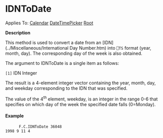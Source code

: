 




<h1 class="heading"><span class="name">IDNToDate</span></h1>

Applies To: [Calendar](./calendar.md) [DateTimePicker](./datetimepicker.md) [Root](./root.md)


**Description**


This method is used to convert a date from an [IDN](../Miscellaneous/International Day Number.htm) into `⎕TS` format (year, month, day). The corresponding day of the week is also obtained.


The argument to IDNToDate is a single item as follows:


`[1]` IDN Integer


The result is a 4-element integer vector containing the year, month, day, and weekday corresponding to the IDN that was specified.


The value of the 4<sup>th</sup> element, weekday, is an integer in the range 0-6 that specifies on which day of the week the specified date falls (0=Monday).

#### Example

```apl
      F.C.IDNToDate 36048
1998 9 11 4
```



